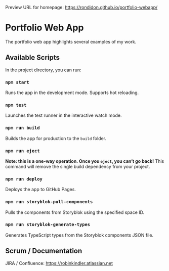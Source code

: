Preview URL for homepage: https://rondidon.github.io/portfolio-webapp/

# Portfolio Web App

The portfolio web app highlights several examples of my work.

## Available Scripts

In the project directory, you can run:

### `npm start`

Runs the app in the development mode. Supports hot reloading.

### `npm test`

Launches the test runner in the interactive watch mode.

### `npm run build`

Builds the app for production to the `build` folder.

### `npm run eject`

**Note: this is a one-way operation. Once you `eject`, you can’t go back!** This command will remove the single build dependency from your project.

### `npm run deploy`

Deploys the app to GitHub Pages.

### `npm run storyblok-pull-components`

Pulls the components from Storyblok using the specified space ID.

### `npm run storyblok-generate-types`

Generates TypeScript types from the Storyblok components JSON file.

## Scrum / Documentation

JIRA / Confluence: https://robinkindler.atlassian.net
